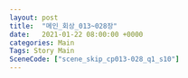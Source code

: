 ```yaml
---
layout: post
title:  "메인_회상_013~028장"
date:   2021-01-22 08:00:00 +0000
categories: Main
Tags: Story Main
SceneCode: ["scene_skip_cp013-028_q1_s10"]
---
```

